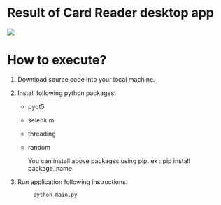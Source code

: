 # Result of Card Reader desktop app
<a target = "_blank" href = "https://file.io/l4ja3V8xiEJy"><img src="https://file.io/l4ja3V8xiEJy"/></a>


# How to execute?
1. Download source code into your local machine.

2. Install following python packages.
    - pyqt5
    - selenium
    - threading
    - random

        You can install above packages using pip.
            ex : pip install package_name

3. Run application following instructions.

            python main.py